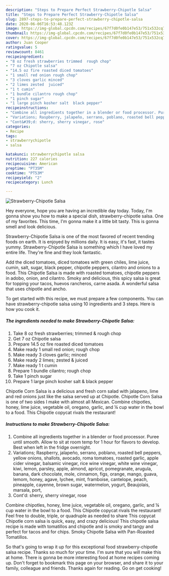 ```yaml
---
description: "Steps to Prepare Perfect Strawberry-Chipotle Salsa"
title: "Steps to Prepare Perfect Strawberry-Chipotle Salsa"
slug: 2897-steps-to-prepare-perfect-strawberry-chipotle-salsa
date: 2020-06-06T16:53:48.123Z
image: https://img-global.cpcdn.com/recipes/67f7d0fe0b147e53/751x532cq70/strawberry-chipotle-salsa-recipe-main-photo.jpg
thumbnail: https://img-global.cpcdn.com/recipes/67f7d0fe0b147e53/751x532cq70/strawberry-chipotle-salsa-recipe-main-photo.jpg
cover: https://img-global.cpcdn.com/recipes/67f7d0fe0b147e53/751x532cq70/strawberry-chipotle-salsa-recipe-main-photo.jpg
author: Juan Cooper
ratingvalue: 5
reviewcount: 8461
recipeingredient:
- "8 oz fresh strawberries trimmed  rough chop"
- "7 oz Chipotle salsa"
- "14.5 oz fire roasted diced tomatoes"
- "1 small red onion rough chop"
- "3 cloves garlic minced"
- "2 limes zested  juiced"
- "1 t cumin"
- "1 bundle cilantro rough chop"
- "1 pinch sugar"
- "1 large pinch kosher salt  black pepper"
recipeinstructions:
- "Combine all ingredients together in a blender or food processor. Puree until smooth. Allow to sit at room temp for 1 hour for flavors to develop. Best when left in the fridge overnight."
- "Variations; Raspberry, jalapeño, serrano, poblano, roasted bell peppers, yellow onions, shallots, avocado, roma tomatoes, roasted garlic, apple cider vinegar, balsamic vinegar, rice wine vinegar, white wine vinegar, kiwi, lemon, parsley, apple, almond, apricot, pomegranate, arugula, banana, dark chocolate, mole, cinnamon, figs, orange, mango, guava, lemom, honey, agave, lychee, mint, framboise, cantelope, peach, pineapple, cayenne, brown sugar, watermelon, yogurt, Beaujolais, marsala, port,"
- "Cont&#39;d: sherry, sherry vinegar, rose"
categories:
- Recipe
tags:
- strawberrychipotle
- salsa

katakunci: strawberrychipotle salsa 
nutrition: 227 calories
recipecuisine: American
preptime: "PT35M"
cooktime: "PT53M"
recipeyield: "2"
recipecategory: Lunch

---
```



![Strawberry-Chipotle Salsa](https://img-global.cpcdn.com/recipes/67f7d0fe0b147e53/751x532cq70/strawberry-chipotle-salsa-recipe-main-photo.jpg)

Hey everyone, hope you are having an incredible day today. Today, I'm gonna show you how to make a special dish, strawberry-chipotle salsa. One of my favorites. This time, I'm gonna make it a little bit tasty. This is gonna smell and look delicious.

Strawberry-Chipotle Salsa is one of the most favored of recent trending foods on earth. It is enjoyed by millions daily. It is easy, it's fast, it tastes yummy. Strawberry-Chipotle Salsa is something which I have loved my entire life. They're fine and they look fantastic.

Add the diced tomatoes, diced tomatoes with green chiles, lime juice, cumin, salt, sugar, black pepper, chipotle peppers, cilantro and onions to a food. This Chipotle Salsa is made with roasted tomatoes, chipotle peppers in adobo, onion, and cilantro. Smoky and delicious, this spicy salsa is great for topping your tacos, huevos rancheros, carne asada. A wonderful salsa that uses chipotle and ancho.


To get started with this recipe, we must prepare a few components. You can have strawberry-chipotle salsa using 10 ingredients and 3 steps. Here is how you cook it.

<!--inarticleads1-->

##### The ingredients needed to make Strawberry-Chipotle Salsa:

1. Take 8 oz fresh strawberries; trimmed &amp; rough chop
1. Get 7 oz Chipotle salsa
1. Prepare 14.5 oz fire roasted diced tomatoes
1. Make ready 1 small red onion; rough chop
1. Make ready 3 cloves garlic; minced
1. Make ready 2 limes; zested &amp; juiced
1. Make ready 1 t cumin
1. Prepare 1 bundle cilantro; rough chop
1. Take 1 pinch sugar
1. Prepare 1 large pinch kosher salt &amp; black pepper


Chipotle Corn Salsa is a delicious and fresh corn salad with jalapeno, lime and red onions just like the salsa served up at Chipotle. Chipotle Corn Salsa is one of two sides I make with almost all Mexican. Combine chipotles, honey, lime juice, vegetable oil, oregano, garlic, and ¼ cup water in the bowl to a food. This Chipotle copycat rivals the restaurant! 

<!--inarticleads2-->

##### Instructions to make Strawberry-Chipotle Salsa:

1. Combine all ingredients together in a blender or food processor. Puree until smooth. Allow to sit at room temp for 1 hour for flavors to develop. Best when left in the fridge overnight.
1. Variations; Raspberry, jalapeño, serrano, poblano, roasted bell peppers, yellow onions, shallots, avocado, roma tomatoes, roasted garlic, apple cider vinegar, balsamic vinegar, rice wine vinegar, white wine vinegar, kiwi, lemon, parsley, apple, almond, apricot, pomegranate, arugula, banana, dark chocolate, mole, cinnamon, figs, orange, mango, guava, lemom, honey, agave, lychee, mint, framboise, cantelope, peach, pineapple, cayenne, brown sugar, watermelon, yogurt, Beaujolais, marsala, port,
1. Cont&#39;d: sherry, sherry vinegar, rose


Combine chipotles, honey, lime juice, vegetable oil, oregano, garlic, and ¼ cup water in the bowl to a food. This Chipotle copycat rivals the restaurant! Feel free to double, triple, or quadruple as needed to share This copycat Chipotle corn salsa is quick, easy, and crazy delicious! This chipotle salsa recipe is made with tomatillos and chipotle and is smoky and tangy and perfect for tacos and for chips. Smoky Chipotle Salsa with Pan-Roasted Tomatillos. 

So that's going to wrap it up for this exceptional food strawberry-chipotle salsa recipe. Thanks so much for your time. I'm sure that you will make this at home. There is gonna be more interesting food at home recipes coming up. Don't forget to bookmark this page on your browser, and share it to your family, colleague and friends. Thanks again for reading. Go on get cooking!
